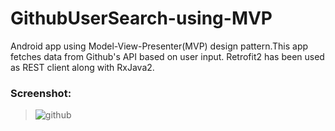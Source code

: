 # GithubUserSearch-using-MVP
Android app using Model-View-Presenter(MVP) design pattern.This app fetches data from Github's API based on user input. Retrofit2 has been used as REST client along with RxJava2.

### Screenshot:
> ![github](https://user-images.githubusercontent.com/29502161/43195956-2651d0b4-9024-11e8-9d7f-c05de2746bbf.jpeg)
